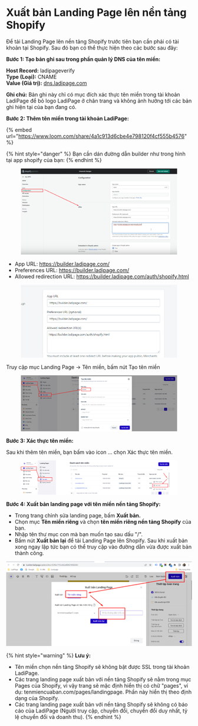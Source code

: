 # Xuất bản Landing Page lên nền tảng Shopify

Để tải Landing Page lên nền tảng Shopify trước tiên bạn cần phải có tài khoản tại Shopify. Sau đó bạn có thể thực hiện theo các bước sau đây:

**Bước 1: Tạo bản ghi sau trong phần quản lý DNS của tên miền:**

**Host Record:** ladipageverify\
**Type (Loại):** CNAME\
**Value (Giá trị):** [dns.ladipage.com](http://dns.ladipage.com/)

**Ghi chú:** Bản ghi này chỉ có mục đích xác thực tên miền trong tài khoản LadiPage để bỏ logo LadiPage ở chân trang và không ảnh hưởng tới các bản ghi hiện tại của bạn đang có.

**Bước 2: Thêm tên miền trong tài khoản LadiPage:**

{% embed url="https://www.loom.com/share/4a1c913d6cbe4e798120f4cf555b4576" %}

{% hint style="danger" %}
Bạn cần dán đường dẫn builder như trong hình tại app shopify của bạn:
{% endhint %}

<figure><img src="../../.gitbook/assets/image (1225).png" alt=""><figcaption></figcaption></figure>

* App URL: https://builder.ladipage.com/
* Preferences URL: https://builder.ladipage.com/
* Allowed redirection URL: https://builder.ladipage.com/auth/shopify.html



<figure><img src="../../.gitbook/assets/image (1109).png" alt=""><figcaption></figcaption></figure>

Truy cập mục Landing Page -> Tên miền, bấm nút Tạo tên miền&#x20;

<figure><img src="../../.gitbook/assets/image (1226).png" alt=""><figcaption></figcaption></figure>

**Bước 3: Xác thực tên miền:**

Sau khi thêm tên miền, bạn bấm vào icon ... chọn Xác thực tên miền.

<figure><img src="../../.gitbook/assets/image (1227).png" alt=""><figcaption></figcaption></figure>

**Bước 4: Xuất bản landing page với tên miền nền tảng Shopify:**

* Trong trang chỉnh sửa landing page, bấm **Xuất bản.**
* Chọn mục **Tên miền riêng** và chọn **tên miền riêng nền tảng Shopify** của bạn.
* Nhập tên thư mục con mà bạn muốn tạo sau dấu "/".
* Bấm nút **Xuất bản lại** để tải Landing Page lên Shopify. Sau khi xuất bản xong ngay lập tức bạn có thể truy cập vào đường dẫn vừa được xuất bản thành công.

![](<../../.gitbook/assets/xuất bản với tên miền riêng (3).png>)

{% hint style="warning" %}
**Lưu ý:**

* Tên miền chọn nền tảng Shopify sẽ không bật được SSL trong tài khoản LadiPage.
* Các trang landing page xuất bản với nền tảng Shopify sẽ nằm trong mục Pages của Shopify, vì vậy trang sẽ mặc định hiển thị có chữ "pages", ví dụ: tenmiencuaban.com/pages/landingpage. Phần này hiển thị theo định dạng của Shopify.
* Các trang landing page xuất bản với nền tảng Shopify sẽ không có báo cáo của LadiPage (Người truy cập, chuyển đổi, chuyển đổi duy nhất, tỷ lệ chuyển đổi và doanh thu).
{% endhint %}
